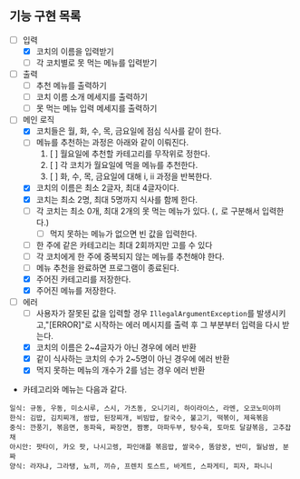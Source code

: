 ## 기능 구현 목록

- [ ] 입력
    - [x] 코치의 이름을 입력받기
    - [ ] 각 코치별로 못 먹는 메뉴를 입력받기
- [ ] 출력
    - [ ] 추천 메뉴를 출력하기
    - [ ] 코치 이름 소개 메세지를 출력하기
    - [ ] 못 먹는 메뉴 입력 메세지를 출력하기

- [ ] 메인 로직
    - [x] 코치들은 월, 화, 수, 목, 금요일에 점심 식사를 같이 한다.
    - [ ] 메뉴를 추천하는 과정은 아래와 같이 이뤄진다.
        1. [ ] 월요일에 추천할 카테고리를 무작위로 정한다.
        2. [ ] 각 코치가 월요일에 먹을 메뉴를 추천한다.
        3. [ ] 화, 수, 목, 금요일에 대해 i, ii 과정을 반복한다.
    - [x] 코치의 이름은 최소 2글자, 최대 4글자이다.
    - [x] 코치는 최소 2명, 최대 5명까지 식사를 함께 한다.
    - [ ] 각 코치는 최소 0개, 최대 2개의 못 먹는 메뉴가 있다. (`,` 로 구분해서 입력한다.)
        - [ ] 먹지 못하는 메뉴가 없으면 빈 값을 입력한다.
    - [ ] 한 주에 같은 카테고리는 최대 2회까지만 고를 수 있다
    - [ ] 각 코치에게 한 주에 중복되지 않는 메뉴를 추천해야 한다.
    - [ ] 메뉴 추천을 완료하면 프로그램이 종료된다.
    - [x] 주어진 카테고리를 저장한다.
    - [x] 주어진 메뉴를 저장한다.

- [ ] 에러
    - [ ] 사용자가 잘못된 값을 입력할 경우 `IllegalArgumentException`를 발생시키고,"[ERROR]"로 시작하는 에러 메시지를 출력 후 그 부분부터 입력을 다시 받는다.
    - [x] 코치의 이름은 2~4글자가 아닌 경우에 에러 반환
    - [x] 같이 식사하는 코치의 수가 2~5명이 아닌 경우에 에러 반환
    - [x] 먹지 못하는 메뉴의 개수가 2를 넘는 경우 에러 반환

- 카테고리와 메뉴는 다음과 같다.

```
일식: 규동, 우동, 미소시루, 스시, 가츠동, 오니기리, 하이라이스, 라멘, 오코노미야끼
한식: 김밥, 김치찌개, 쌈밥, 된장찌개, 비빔밥, 칼국수, 불고기, 떡볶이, 제육볶음
중식: 깐풍기, 볶음면, 동파육, 짜장면, 짬뽕, 마파두부, 탕수육, 토마토 달걀볶음, 고추잡채
아시안: 팟타이, 카오 팟, 나시고렝, 파인애플 볶음밥, 쌀국수, 똠얌꿍, 반미, 월남쌈, 분짜
양식: 라자냐, 그라탱, 뇨끼, 끼슈, 프렌치 토스트, 바게트, 스파게티, 피자, 파니니
```